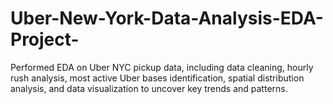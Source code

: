 # Uber-New-York-Data-Analysis-EDA-Project-
Performed EDA on Uber NYC pickup data, including data cleaning, hourly rush analysis, most active Uber bases identification, spatial distribution analysis, and data visualization to uncover key trends and patterns.
